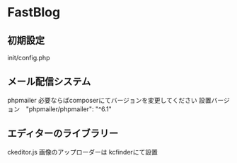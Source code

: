 # FastBlog
## 初期設定
init/config.php

## メール配信システム
phpmailer 必要ならばcomposerにてバージョンを変更してください
設置バージョン　"phpmailer/phpmailer": "^6.1"

## エディターのライブラリー
ckeditor.js 
画像のアップローダーは kcfinderにて設置
